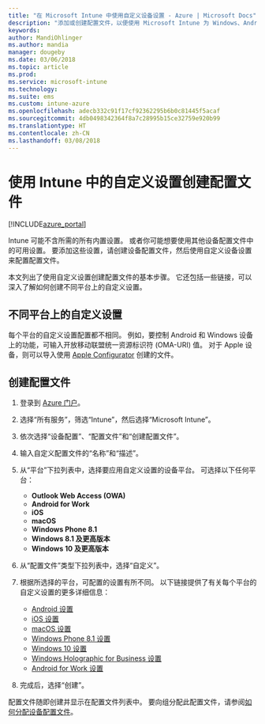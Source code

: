 ```yaml
---
title: "在 Microsoft Intune 中使用自定义设备设置 - Azure | Microsoft Docs"
description: "添加或创建配置文件，以便使用 Microsoft Intune 为 Windows、Android 和 iOS 设备使用自定义设置"
keywords: 
author: MandiOhlinger
ms.author: mandia
manager: dougeby
ms.date: 03/06/2018
ms.topic: article
ms.prod: 
ms.service: microsoft-intune
ms.technology: 
ms.suite: ems
ms.custom: intune-azure
ms.openlocfilehash: adecb332c91f17cf92362295b6b0c81445f5acaf
ms.sourcegitcommit: 4db0498342364f8a7c28995b15ce32759e920b99
ms.translationtype: HT
ms.contentlocale: zh-CN
ms.lasthandoff: 03/08/2018
---
```

# <a name="create-a-profile-with-custom-settings-in-intune"></a>使用 Intune 中的自定义设置创建配置文件

[!INCLUDE[azure_portal](./includes/azure_portal.md)]

Intune 可能不含所需的所有内置设置。 或者你可能想要使用其他设备配置文件中的可用设置。 要添加这些设置，请创建设备配置文件，然后使用自定义设备设置来配置配置文件。

本文列出了使用自定义设置创建配置文件的基本步骤。 它还包括一些链接，可以深入了解如何创建不同平台上的自定义设置。

## <a name="custom-settings-on-different-platforms"></a>不同平台上的自定义设置
每个平台的自定义设置配置都不相同。 例如，要控制 Android 和 Windows 设备上的功能，可输入开放移动联盟统一资源标识符 (OMA-URI) 值。 对于 Apple 设备，则可以导入使用 [Apple Configurator](https://itunes.apple.com/us/app/apple-configurator-2/id1037126344?mt=12) 创建的文件。

## <a name="create-the-profile"></a>创建配置文件

1. 登录到 [Azure 门户](https://portal.azure.com)。
2. 选择“所有服务”，筛选“Intune”，然后选择“Microsoft Intune”。
3. 依次选择“设备配置”、“配置文件”和“创建配置文件”。
4. 输入自定义配置文件的“名称”和“描述”。
5. 从“平台”下拉列表中，选择要应用自定义设置的设备平台。 可选择以下任何平台：

    - **Outlook Web Access (OWA)**
    - **Android for Work**
    - **iOS**
    - **macOS**
    - **Windows Phone 8.1**
    - **Windows 8.1 及更高版本**
    - **Windows 10 及更高版本**

6. 从“配置文件”类型下拉列表中，选择“自定义”。
7. 根据所选择的平台，可配置的设置有所不同。 以下链接提供了有关每个平台的自定义设置的更多详细信息：

    - [Android 设置](custom-settings-android.md)
    - [iOS 设置](custom-settings-ios.md)
    - [macOS 设置](custom-settings-macos.md)
    - [Windows Phone 8.1 设置](custom-settings-windows-phone-8-1.md)
    - [Windows 10 设置](custom-settings-windows-10.md)
    - [Windows Holographic for Business 设置](custom-settings-windows-holographic.md)
    - [Android for Work 设置](custom-settings-android-for-work.md)

8. 完成后，选择“创建”。

配置文件随即创建并显示在配置文件列表中。 要向组分配此配置文件，请参阅[如何分配设备配置文件](device-profile-assign.md)。
